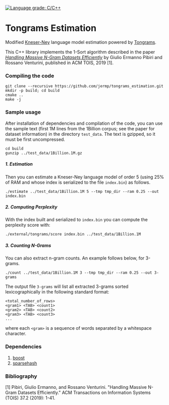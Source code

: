 [![Language grade: C/C++](https://img.shields.io/lgtm/grade/cpp/g/jermp/tongrams_estimation.svg?logo=lgtm&logoWidth=18)](https://lgtm.com/projects/g/jermp/tongrams_estimation/context:cpp)

Tongrams Estimation
===================

Modified [Kneser-Ney](https://en.wikipedia.org/wiki/Kneser%E2%80%93Ney_smoothing) language model estimation powered by [Tongrams](https://github.com/jermp/tongrams).

This C++ library implements the 1-Sort algorithm described in the paper
[*Handling Massive N-Gram Datasets Efficiently*](http://pages.di.unipi.it/pibiri/papers/TOIS19.pdf) by Giulio Ermanno Pibiri and Rossano Venturini, published in ACM TOIS, 2019 [1].

### Compiling the code

	git clone --recursive https://github.com/jermp/tongrams_estimation.git
	mkdir -p build; cd build
	cmake ..
	make -j

### Sample usage

After installation of dependencies and compilation of the code, you can use
the sample text (first 1M lines from the 1Billion corpus; see the paper for dataset
information) in the directory
`test_data`. The text is gzipped, so it must be first uncompressed.

	cd build
	gunzip ../test_data/1Billion.1M.gz

##### 1. Estimation

Then you can estimate a Kneser-Ney language model of order 5 (using 25% of RAM and whose index is serialized to the file `index.bin`) as follows.

    ./estimate ../test_data/1Billion.1M 5 --tmp tmp_dir --ram 0.25 --out index.bin

##### 2. Computing Perplexity

With the index built and serialized to `index.bin` you can compute
the perplexity score with:

    ./external/tongrams/score index.bin ../test_data/1Billion.1M

##### 3. Counting N-Grams

You can also extract n-gram counts. An example follows below, for 3-grams.

    ./count ../test_data/1Billion.1M 3 --tmp tmp_dir --ram 0.25 --out 3-grams

The output file `3-grams` will list all extracted 3-grams sorted lexicographically
in the following standard format:

	<total_number_of_rows>
	<gram1> <TAB> <count1>
	<gram2> <TAB> <count2>
	<gram3> <TAB> <count3>
	...

where each `<gram>` is a sequence of words separated by a whitespace character.

### Dependencies

1. [boost](https://www.boost.org/)
2. [sparsehash](https://github.com/sparsehash/sparsehash)

### Bibliography

[1] Pibiri, Giulio Ermanno, and Rossano Venturini. "Handling Massive N-Gram Datasets Efficiently." ACM Transactions on Information Systems (TOIS) 37.2 (2019): 1-41.